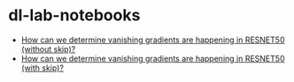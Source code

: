 # dl-lab-notebooks

- [How can we determine vanishing gradients are happening in RESNET50 (without skip)?](./resnet50_without_skip.md)
- [How can we determine vanishing gradients are happening in RESNET50 (with skip)?](./resnet50_with_skip.md)